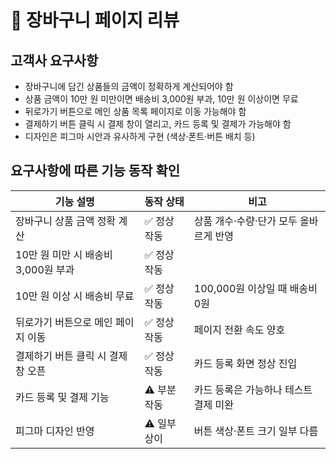 # 🛒 장바구니 페이지 리뷰

## 고객사 요구사항
- 장바구니에 담긴 상품들의 금액이 정확하게 계산되어야 함
- 상품 금액이 10만 원 미만이면 배송비 3,000원 부과, 10만 원 이상이면 무료
- 뒤로가기 버튼으로 메인 상품 목록 페이지로 이동 가능해야 함
- 결제하기 버튼 클릭 시 결제 창이 열리고, 카드 등록 및 결제가 가능해야 함
- 디자인은 피그마 시안과 유사하게 구현 (색상·폰트·버튼 배치 등)

## 요구사항에 따른 기능 동작 확인

| 기능 설명 | 동작 상태 | 비고 |
|-----------|----------|------|
| 장바구니 상품 금액 정확 계산 | ✅ 정상 작동 | 상품 개수·수량·단가 모두 올바르게 반영 |
| 10만 원 미만 시 배송비 3,000원 부과 | ✅ 정상 작동 |
| 10만 원 이상 시 배송비 무료 | ✅ 정상 작동 | 100,000원 이상일 때 배송비 0원 |
| 뒤로가기 버튼으로 메인 페이지 이동 | ✅ 정상 작동 | 페이지 전환 속도 양호 |
| 결제하기 버튼 클릭 시 결제창 오픈 | ✅ 정상 작동 | 카드 등록 화면 정상 진입 |
| 카드 등록 및 결제 기능 | ⚠️ 부분 작동 | 카드 등록은 가능하나 테스트 결제 미완 |
| 피그마 디자인 반영 | ⚠️ 일부 상이 | 버튼 색상·폰트 크기 일부 다름 |

